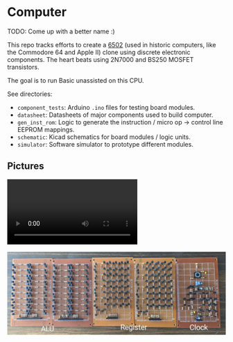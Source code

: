 # Computer

TODO: Come up with a better name :)

This repo tracks efforts to create a
[6502](https://en.wikipedia.org/wiki/MOS_Technology_6502) (used in historic
computers, like the Commodore 64 and Apple II) clone using discrete electronic
components. The heart beats using 2N7000 and BS250 MOSFET transistors.

The goal is to run Basic unassisted on this CPU.

See directories:

*   `component_tests`: Arduino `.ino` files for testing board modules.
*   `datasheet`: Datasheets of major components used to build computer.
*   `gen_inst_rom`: Logic to generate the instruction / micro op -> control line EEPROM mappings.
*   `schematic`: Kicad schematics for board modules / logic units.
*   `simulator`: Software simulator to prototype different modules.

## Pictures

<video src="https://github.com/user-attachments/assets/5bbab44f-985c-4b54-8924-10fa4b06832a"></video>

![picture](res/computer.jpg)
